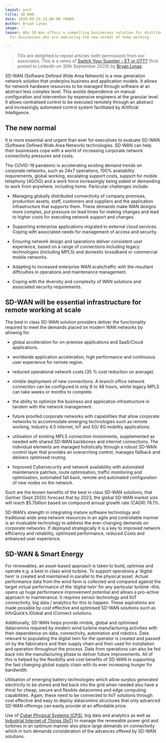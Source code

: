 ```yaml
---
layout: post
title: SD-WAN
date: 2020-09-25 22:00:00 +0000
Author: Bryan Lynas
image: ''
teaser: Why SD-Wan offers a compelling businesses solution for distributed grid and
  for businesses who are embracing the new normal of home working.

---
```

> Tilix are delighted to repost articles (with permission) from our associates.  This is a remix of [Switch Your Supplier - ET or OTT?](https://www.linkedin.com/pulse/switch-your-supplier-et-ott-andrew-j-hancock/) (first posted to LinkedIn on 30th September 2020) by [Bryan Lynas](https://www.linkedin.com/in/brian-lynas-a283031/).

SD-WAN (Software Defined Wide Area Network) is a new generation network solution that underpins business and application models. It allows for network hardware resources to be managed through software at an abstract less complex level. This avoids dependence on manual configuration and intervention by expensive engineers at the granular level. It allows centralised control to be executed remotely through an abstract and increasingly automated control system facilitated by Artificial Intelligence.

## The new normal

It is more essential and urgent than ever for executives to evaluate SD-WAN (Software Defined Wide Area Network) technologies. SD-WAN can help their businesses cope with a world of increasing corporate network connectivity pressures and costs.

The COVID-19 pandemic is accelerating existing demand trends on corporate networks, such as 24x7 operations, 100% availability requirements, global working, escalating support costs, support for mobile telephony (4G/5G) and a work force increasingly being asked or demanding to work from anywhere, including home. Particular challenges include:

* Managing globally distributed connectivity of company premises, production assets, staff, customers and suppliers and the application infrastructure that supports them. These demands make WAN designs more complex, put pressure on lead times for making changes and lead to higher costs for executing network support and changes.
* Supporting enterprise applications migrated to external cloud services. Coping with associated needs for management of access and security.


* Ensuring network design and operations deliver consistent user experience, based on a range of connections including legacy technologies (including MPLS) and domestic broadband or commercial mobile networks.
* Adapting to increased enterprise WAN scale/traffic with the resultant difficulties in operations and maintenance management.
* Coping with the diversity and complexity of WAN solutions and associated security requirements.

## SD-WAN will be essential infrastructure for remote working at scale

The best in class SD-WAN solution providers deliver the functionality required to meet the demands placed on modern WAN networks by allowing for:

* global acceleration for on-premise applications and SaaS/Cloud applications.
* worldwide application acceleration, high performance and continuous user experience for remote region.
* reduced operational network costs (35 % cost reduction on average).
* nimble deployment of new connections. A branch office network connection can be configured in only 8 to 48 hours, whilst legacy MPLS can take weeks or months to complete.


* the ability to optimize the business and application infrastructure in tandem with the network management.
* future proofed corporate networks with capabilities that allow corporate networks to accommodate emerging technologies such as remote working, Industry 4.0 internet, IoT and 5G/ 6G mobility applications.
* utilisation of existing MPLS connection investments, supplemented as needed with shared SD-WAN backbones and internet connections. The individual elements are managed holistically through a robust SD-WAN control layer that provides an overarching control, manages fallback and delivers optimised routing.
* Improved Cybersecurity and network availability with automated maintenance patches, route optimisation, traffic monitoring and optimisation, automated fall back, remote and automated configuration of new nodes on the network.

Such are the known benefits of the best in class SD-WAN solutions, that Gartner (Sept 2020) forecast that by 2023, the global SD-WAN market size will reach $5.7billion based on compound annual growth rate (CAGR) 76.1%.

SD-WAN’s strength in integrating mature software technology and traditional wide area network resources in an agile and controllable manner is an invaluable technology to address the ever-changing demands on corporate networks. If deployed strategically it is a key to improved network efficiency and reliability, optimized performance, reduced Costs and enhanced user experience.

## SD-WAN & Smart Energy

For renewables, an asset-based approach is taken to build, optimise and operate e.g. a best in class wind turbine. To support operations a ‘digital twin’ is created and maintained in parallel to the physical asset. Actual performance data from the wind farm is collected and compared against the target virtual performance of the ‘digital twin’ for any particular turbine –this opens up huge performance improvement potential and allows a pro-active approach to maintenance. It requires sensor technology and IIoT connectivity, big data / analytics for this to happen. These aspirations are made possible by cost effective and optimised SD-WAN solutions such as InfoQuick’s iGlobal and iConnect solutions.

Additionally, SD-WAN helps provide nimble, global and optimised datacomms required by modern wind turbine manufacturing activities with their dependence on data, connectivity, automation and robotics. Data relevant to populating the digital twin for the operator is created and passed on by the fabricators and their supply chain and then used for installation and operation throughout the process. Data from operations can also be fed back into the manufacturing phase to deliver future improvements. All of this is helped by the flexibility and cost benefits of SD-WAN in supporting the fast changing global supply chain with its ever increasing hunger for bandwidth.

Utilisation of emerging battery technologies which allow surplus generated electricity to be stored and fed back into the grid when needed also have a thirst for cheap, secure and flexible datacomms and edge computing capabilities. Again, these need to be connected to IIoT solutions through cost effective and easy to deploy datacomms structures that only advanced SD-WAN offerings can easily provide at an affordable price.

Use of [Cyber Physical Systems (CPS)](https://en.wikipedia.org/wiki/Cyber-physical_system), big data and analytics as well as [Industrial Internet of Things (IIoT)](https://en.wikipedia.org/wiki/Industrial_internet_of_things) to manage the renewable power grid and turbines in an optimum manner also place large demands on connectivity which in turn demands consideration of the advances offered by SD-WAN solutions.